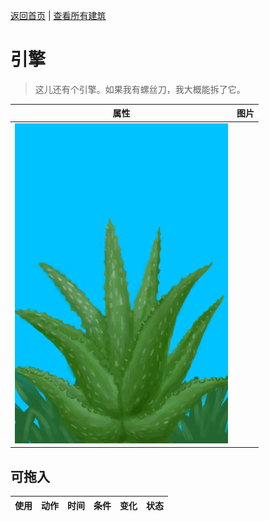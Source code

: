 [返回首页](index.md)   |  [查看所有建筑](building.md)
# 引擎  
> 这儿还有个引擎。如果我有螺丝刀，我大概能拆了它。  
  
  属性  |   图片   
 ----  |  ----:   
   |  ![](Sprite/AloeVera.png)   
  
## 可拖入  
使用  |  动作  |  时间  |  条件  |  变化  |  状态  
----  |  ----  |  ----  |  ----  |  ----  |  ----  
